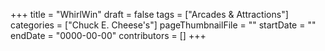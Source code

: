 +++
title = "WhirlWin"
draft = false
tags = ["Arcades & Attractions"]
categories = ["Chuck E. Cheese's"]
pageThumbnailFile = ""
startDate = ""
endDate = "0000-00-00"
contributors = []
+++
